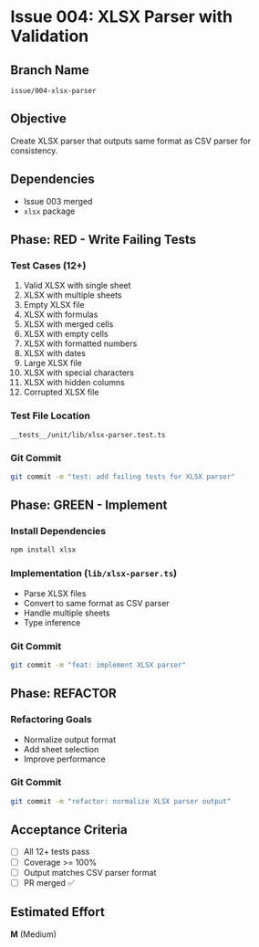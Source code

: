 # Issue 004: XLSX Parser with Validation

## Branch Name
`issue/004-xlsx-parser`

## Objective
Create XLSX parser that outputs same format as CSV parser for consistency.

## Dependencies
- Issue 003 merged
- `xlsx` package

## Phase: RED - Write Failing Tests

### Test Cases (12+)
1. Valid XLSX with single sheet
2. XLSX with multiple sheets
3. Empty XLSX file
4. XLSX with formulas
5. XLSX with merged cells
6. XLSX with empty cells
7. XLSX with formatted numbers
8. XLSX with dates
9. Large XLSX file
10. XLSX with special characters
11. XLSX with hidden columns
12. Corrupted XLSX file

### Test File Location
`__tests__/unit/lib/xlsx-parser.test.ts`

### Git Commit
```bash
git commit -m "test: add failing tests for XLSX parser"
```

## Phase: GREEN - Implement

### Install Dependencies
```bash
npm install xlsx
```

### Implementation (`lib/xlsx-parser.ts`)
- Parse XLSX files
- Convert to same format as CSV parser
- Handle multiple sheets
- Type inference

### Git Commit
```bash
git commit -m "feat: implement XLSX parser"
```

## Phase: REFACTOR

### Refactoring Goals
- Normalize output format
- Add sheet selection
- Improve performance

### Git Commit
```bash
git commit -m "refactor: normalize XLSX parser output"
```

## Acceptance Criteria
- [ ] All 12+ tests pass
- [ ] Coverage >= 100%
- [ ] Output matches CSV parser format
- [ ] PR merged ✅

## Estimated Effort
**M** (Medium)
